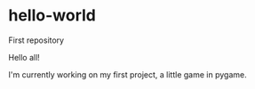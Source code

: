 # hello-world
First repository

Hello all!

I'm currently working on my first project, a little game in pygame. 
